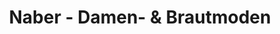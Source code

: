 ---
title: "Naber - Damen- & Brautmoden"
url: /lauf-a-d-pegnitz/naber-damen-und-brautmoden/
shop: Kleidung
---